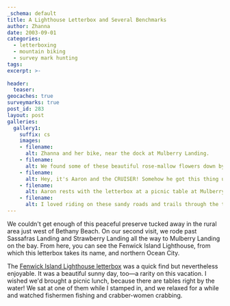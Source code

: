 ```yaml
---
_schema: default
title: A Lighthouse Letterbox and Several Benchmarks
author: Zhanna
date: 2003-09-01
categories:
  - letterboxing
  - mountain biking
  - survey mark hunting
tags:
excerpt: >- 
  
header:
  teaser:
geocaches: true
surveymarks: true
post_id: 283
layout: post  
galleries:
  gallery1:
    suffix: cs 
    images:
    - filename:
      alt: Zhanna and her bike, near the dock at Mulberry Landing.          
    - filename:
      alt: We found some of these beautiful rose-mallow flowers down by the water near the duck blind.       
    - filename:
      alt: Hey, it's Aaron and the CRUISER! Somehow he got this thing up to 16mph.          
    - filename:
      alt: Aaron rests with the letterbox at a picnic table at Mulberry Landing.        
    - filename:
      alt: I loved riding on these sandy roads and trails through the tall pines and sweet gum trees.                  
---
```


<!-- TODO: Add Rehoboth Beach geocache -->

We couldn't get enough of this peaceful preserve tucked away in the rural area just west of Bethany Beach. On our second visit, we rode past Sassafras Landing and Strawberry Landing all the way to Mulberry Landing on the bay. From here, you can see the Fenwick Island Lighthouse, from which this letterbox takes its name, and northern Ocean City. 

The [Fenwick Island Lighthouse letterbox](https://web.archive.org/web/20030712160906/http://letterboxing.org:80/BoxView.asp?boxnum=2021&boxname=Fenwick_Island_Lighthouse) was a quick find but nevertheless enjoyable. It was a beautiful sunny day, too—a rarity on this vacation. I wished we'd brought a picnic lunch, because there are tables right by the water! We sat at one of them while I stamped in, and we relaxed for a while and watched fishermen fishing and crabber-women crabbing.
